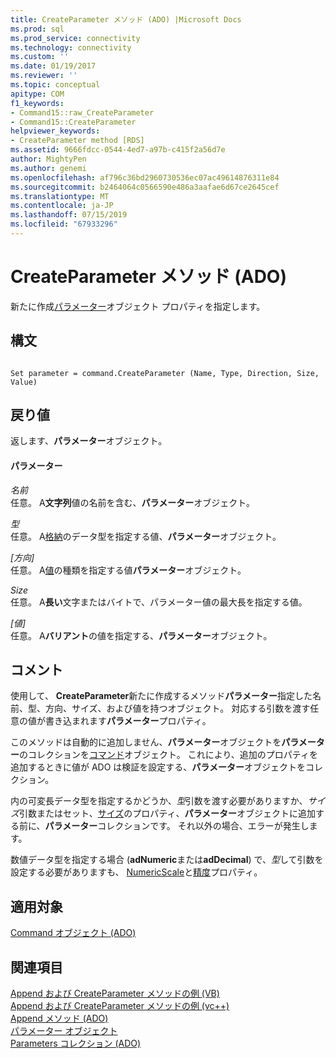 ```yaml
---
title: CreateParameter メソッド (ADO) |Microsoft Docs
ms.prod: sql
ms.prod_service: connectivity
ms.technology: connectivity
ms.custom: ''
ms.date: 01/19/2017
ms.reviewer: ''
ms.topic: conceptual
apitype: COM
f1_keywords:
- Command15::raw_CreateParameter
- Command15::CreateParameter
helpviewer_keywords:
- CreateParameter method [RDS]
ms.assetid: 9666fdcc-0544-4ed7-a97b-c415f2a56d7e
author: MightyPen
ms.author: genemi
ms.openlocfilehash: af796c36bd2960730536ec07ac49614876311e84
ms.sourcegitcommit: b2464064c0566590e486a3aafae6d67ce2645cef
ms.translationtype: MT
ms.contentlocale: ja-JP
ms.lasthandoff: 07/15/2019
ms.locfileid: "67933296"
---
```

# <a name="createparameter-method-ado"></a>CreateParameter メソッド (ADO)
新たに作成[パラメーター](../../../ado/reference/ado-api/parameter-object.md)オブジェクト プロパティを指定します。  
  
## <a name="syntax"></a>構文  
  
```  
  
Set parameter = command.CreateParameter (Name, Type, Direction, Size, Value)  
```  
  
## <a name="return-value"></a>戻り値  
 返します、**パラメーター**オブジェクト。  
  
#### <a name="parameters"></a>パラメーター  
 *名前*  
 任意。 A**文字列**値の名前を含む、**パラメーター**オブジェクト。  
  
 *型*  
 任意。 A[格納](../../../ado/reference/ado-api/datatypeenum.md)のデータ型を指定する値、**パラメーター**オブジェクト。  
  
 *[方向]*  
 任意。 A[値](../../../ado/reference/ado-api/parameterdirectionenum.md)の種類を指定する値**パラメーター**オブジェクト。  
  
 *Size*  
 任意。 A**長い**文字またはバイトで、パラメーター値の最大長を指定する値。  
  
 *[値]*  
 任意。 A**バリアント**の値を指定する、**パラメーター**オブジェクト。  
  
## <a name="remarks"></a>コメント  
 使用して、 **CreateParameter**新たに作成するメソッド**パラメーター**指定した名前、型、方向、サイズ、および値を持つオブジェクト。 対応する引数を渡す任意の値が書き込まれます**パラメーター**プロパティ。  
  
 このメソッドは自動的に追加しません、**パラメーター**オブジェクトを**パラメーター**のコレクションを[コマンド](../../../ado/reference/ado-api/command-object-ado.md)オブジェクト。 これにより、追加のプロパティを追加するときに値が ADO は検証を設定する、**パラメーター**オブジェクトをコレクション。  
  
 内の可変長データ型を指定するかどうか、*型*引数を渡す必要がありますか、*サイズ*引数またはセット、[サイズ](../../../ado/reference/ado-api/size-property-ado-parameter.md)のプロパティ、**パラメーター**オブジェクトに追加する前に、**パラメーター**コレクションです。 それ以外の場合、エラーが発生します。  
  
 数値データ型を指定する場合 (**adNumeric**または**adDecimal**) で、*型*して引数を設定する必要がありますも、 [NumericScale](../../../ado/reference/ado-api/numericscale-property-ado.md)と[精度](../../../ado/reference/ado-api/precision-property-ado.md)プロパティ。  
  
## <a name="applies-to"></a>適用対象  
 [Command オブジェクト (ADO)](../../../ado/reference/ado-api/command-object-ado.md)  
  
## <a name="see-also"></a>関連項目  
 [Append および CreateParameter メソッドの例 (VB)](../../../ado/reference/ado-api/append-and-createparameter-methods-example-vb.md)   
 [Append および CreateParameter メソッドの例 (vc++)](../../../ado/reference/ado-api/append-and-createparameter-methods-example-vc.md)   
 [Append メソッド (ADO)](../../../ado/reference/ado-api/append-method-ado.md)   
 [パラメーター オブジェクト](../../../ado/reference/ado-api/parameter-object.md)   
 [Parameters コレクション (ADO)](../../../ado/reference/ado-api/parameters-collection-ado.md)
